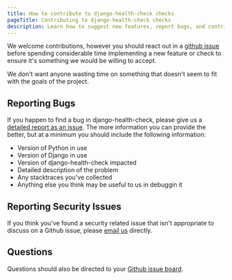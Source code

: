 ```yaml
---
title: How to contribute to django-health-check checks
pageTitle: Contributing to django-health-check checks
description: Learn how to suggest new features, report bugs, and contribute code to the django-health-check project itself.
---
```


We welcome contributions, however you should react out in a [github issue](https://github.com/revsys/django-health-check/issues) before spending considerable time implementing a
new feature or check to ensure it's something we would be willing to accept.

We don't want anyone wasting time on something that doesn't seem to fit with
the goals of the project.

## Reporting Bugs

If you happen to find a bug in django-health-check, please give us a [detailed
report as an issue](https://github.com/revsys/django-health-check/issues). The
more information you can provide the better, but at a minimum you should include
the following information:

- Version of Python in use
- Version of Django in use
- Version of django-health-check impacted
- Detailed description of the problem
- Any stacktraces you've collected
- Anything else you think may be useful to us in debuggin it

## Reporting Security Issues

If you think you've found a security related issue that isn't appropriate to
discuss on a Github issue, please [email us](mailto:frank@revsys.com)
directly.

## Questions

Questions should also be directed to your [Github issue board](https://github.com/revsys/django-health-check/issues).